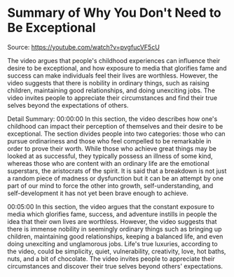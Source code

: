 # Summary of Why You Don't Need to Be Exceptional

Source: https://youtube.com/watch?v=pvgfucVF5cU

The video argues that people's childhood experiences can influence their desire to be exceptional, and how exposure to media that glorifies fame and success can make individuals feel their lives are worthless. However, the video suggests that there is nobility in ordinary things, such as raising children, maintaining good relationships, and doing unexciting jobs. The video invites people to appreciate their circumstances and find their true selves beyond the expectations of others.

Detail Summary: 
00:00:00
In this section, the video describes how one's childhood can impact their perception of themselves and their desire to be exceptional. The section divides people into two categories: those who can pursue ordinariness and those who feel compelled to be remarkable in order to prove their worth. While those who achieve great things may be looked at as successful, they typically possess an illness of some kind, whereas those who are content with an ordinary life are the emotional superstars, the aristocrats of the spirit. It is said that a breakdown is not just a random piece of madness or dysfunction but it can be an attempt by one part of our mind to force the other into growth, self-understanding, and self-development it has not yet been brave enough to achieve.

00:05:00
In this section, the video argues that the constant exposure to media which glorifies fame, success, and adventure instills in people the idea that their own lives are worthless. However, the video suggests that there is immense nobility in seemingly ordinary things such as bringing up children, maintaining good relationships, keeping a balanced life, and even doing unexciting and unglamorous jobs. Life's true luxuries, according to the video, could be simplicity, quiet, vulnerability, creativity, love, hot baths, nuts, and a bit of chocolate. The video invites people to appreciate their circumstances and discover their true selves beyond others' expectations.

